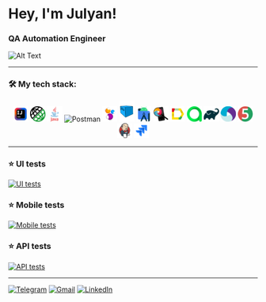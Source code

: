 <h1 align="left"> Hey, I'm Julyan!</h1>
<h3 align="left"> QA Automation Engineer</h3>

![Alt Text](https://user-images.githubusercontent.com/5713670/87202985-820dcb80-c2b6-11ea-9f56-7ec461c497c3.gif)

---

### 🛠️ My tech stack:
<p align="center">
<img width="6%" title="IntelliJ IDEA" src="images/Idea.png">
<img width="6%" title="RestAssured" src="images/RestAssured.png">
<img width="6%" title="Java" src="images/Java.svg">
<img width="6%" title="Postman" src="Postman.svg">
<img width="6%" title="Selenide" src="images/Selenide.svg">
<img width="6%" title="Selenoid" src="images/Selenoid.svg">
<img width="6%" title="Android Studio" src="images/AndroidStudio.svg">
<img width="6%" title="Appium inspector" src="images/AppiumInspector.png">
<img width="6%" title="Allure Report" src="images/Allure.svg">
<img width="6%" title="Allure TestOps" src="images/AllureTestOps.svg">
<img width="6%" title="Gradle" src="images/Gradle.svg">
<img width="6%" title="Appium" src="images/Appium.png">
<img width="6%" title="JUnit5" src="images/JUnit5.svg">
<img width="6%" title="Jenkins" src="images/Jenkins.svg">
<img width="6%" title="Jira" src="images/Jira.svg">
</p>

---

### ⭐ UI tests 
[![UI tests](https://github-readme-stats.vercel.app/api/pin/?username=jslbk&repo=bob-test-automation&bg_color=0d1117&border_color=484f58&show_owner=true)](https://github.com/jslbk/bob-test-automation)

### ⭐ Mobile tests 
[![Mobile tests](https://github-readme-stats.vercel.app/api/pin/?username=jslbk&repo=mobile_tests&bg_color=0d1117&border_color=484f58&show_owner=true)](https://github.com/jslbk/mobile_tests)

### ⭐ API tests
[![API tests](https://github-readme-stats.vercel.app/api/pin/?username=jslbk&repo=reqres_rest_assured&bg_color=0d1117&border_color=484f58&show_owner=true)](https://github.com/jslbk/reqres_rest_assured)

---

[![Telegram](https://img.shields.io/badge/telegram-grey?style=for-the-badge&logo=telegram)](https://t.me/julyanslabko)
[![Gmail](https://img.shields.io/badge/gmail-grey?style=for-the-badge&logo=gmail)](mailto:juljans.slabko@gmail.com)
[![LinkedIn](https://img.shields.io/badge/linkedin-grey?style=for-the-badge&logo=linkedin)](https://www.linkedin.com/in/julyan-slabko/)
